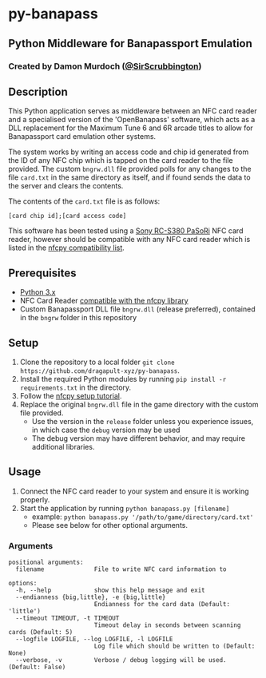 # py-banapass

## Python Middleware for Banapassport Emulation

### Created by Damon Murdoch ([@SirScrubbington](https://twitter.com/SirScrubbington))

## Description

This Python application serves as middleware between an NFC card
reader and a specialised version of the 'OpenBanapass' software,
which acts as a DLL replacement for the Maximum Tune 6 and 6R
arcade titles to allow for Banapassport card emulation other
systems.

The system works by writing an access code and chip id generated
from the ID of any NFC chip which is tapped on the card reader to
the file provided. The custom `bngrw.dll` file provided polls for
any changes to the file `card.txt` in the same directory as itself,
and if found sends the data to the server and clears the contents.

The contents of the `card.txt` file is as follows:

`[card chip id];[card access code]`

This software has been tested using a [Sony RC-S380 PaSoRi](https://www.amazon.com.au/gp/product/B00VR1WARC/ref=ppx_yo_dt_b_asin_title_o00_s00?ie=UTF8&psc=1) NFC card reader, however should be compatible with any NFC card reader which is listed in the [nfcpy compatibility list](https://nfcpy.readthedocs.io/en/latest/overview.html).

## Prerequisites

- [Python 3.x](https://www.python.org/downloads/)
- NFC Card Reader [compatible with the nfcpy library](https://nfcpy.readthedocs.io/en/latest/overview.html)
- Custom Banapassport DLL file `bngrw.dll` (release preferred), contained in the `bngrw` folder in this repository

## Setup

1. Clone the repository to a local folder `git clone https://github.com/dragapult-xyz/py-banapass`.
2. Install the required Python modules by running `pip install -r requirements.txt` in the directory.
3. Follow the [nfcpy setup tutorial](https://nfcpy.readthedocs.io/en/latest/topics/get-started.html).
4. Replace the original `bngrw.dll` file in the game directory with the custom file provided.
   - Use the version in the `release` folder unless you experience issues, in which case the `debug` version may be used
   - The debug version may have different behavior, and may require additional libraries.

## Usage

1. Connect the NFC card reader to your system and ensure it is working properly.
2. Start the application by running `python banapass.py [filename]`
   - example: `python banapass.py '/path/to/game/directory/card.txt'`
   - Please see below for other optional arguments.

### Arguments

```
positional arguments:
  filename              File to write NFC card information to

options:
  -h, --help            show this help message and exit
  --endianness {big,little}, -e {big,little}
                        Endianness for the card data (Default: 'little')
  --timeout TIMEOUT, -t TIMEOUT
                        Timeout delay in seconds between scanning cards (Default: 5)
  --logfile LOGFILE, --log LOGFILE, -l LOGFILE
                        Log file which should be written to (Default: None)
  --verbose, -v         Verbose / debug logging will be used. (Default: False)
```
